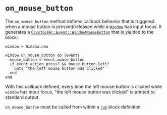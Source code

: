 # `on_mouse_button`

The `on_mouse_button` method defines callback behavior that is triggered when a mouse button is pressed/released while a [`Window`](/deep-dive/window.md) has input focus. It generates a [`CrystGLFW::Event::WindowMouseButton`](/deep-dive/events/windowmousebutton.md) that is yielded to the block:

```crystal
window = Window.new

window.on_mouse_button do |event|
  mouse_button = event.mouse_button
  if event.action.press? && mouse_button.left?
    puts "the left mouse button was clicked"
  end  
end
```

With this callback defined, every time the left mouse button is clicked while `window` has input focus, "the left mouse button was clicked" is printed to standard output.

`on_mouse_button` must be called from within a [`run`](/the-run-block.md) block definition.
